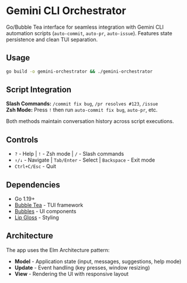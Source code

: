 # Gemini CLI Orchestrator

Go/Bubble Tea interface for seamless integration with Gemini CLI automation scripts (`auto-commit`, `auto-pr`, `auto-issue`). Features state persistence and clean TUI separation.

## Usage

```bash
go build -o gemini-orchestrator && ./gemini-orchestrator
```

## Script Integration

**Slash Commands:** `/commit fix bug`, `/pr resolves #123`, `/issue`  
**Zsh Mode:** Press `!` then run `auto-commit fix bug`, `auto-pr`, etc.

Both methods maintain conversation history across script executions.

## Controls

- `?` - Help | `!` - Zsh mode | `/` - Slash commands
- `↑/↓` - Navigate | `Tab/Enter` - Select | `Backspace` - Exit mode
- `Ctrl+C/Esc` - Quit

## Dependencies

- Go 1.19+
- [Bubble Tea](https://github.com/charmbracelet/bubbletea) - TUI framework
- [Bubbles](https://github.com/charmbracelet/bubbles) - UI components
- [Lip Gloss](https://github.com/charmbracelet/lipgloss) - Styling

## Architecture

The app uses the Elm Architecture pattern:
- **Model** - Application state (input, messages, suggestions, help mode)
- **Update** - Event handling (key presses, window resizing)
- **View** - Rendering the UI with responsive layout